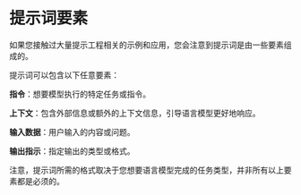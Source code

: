 # 提示词要素

如果您接触过大量提示工程相关的示例和应用，您会注意到提示词是由一些要素组成的。

提示词可以包含以下任意要素：

**指令**：想要模型执行的特定任务或指令。

**上下文**：包含外部信息或额外的上下文信息，引导语言模型更好地响应。

**输入数据**：用户输入的内容或问题。

**输出指示**：指定输出的类型或格式。

注意，提示词所需的格式取决于您想要语言模型完成的任务类型，并非所有以上要素都是必须的。